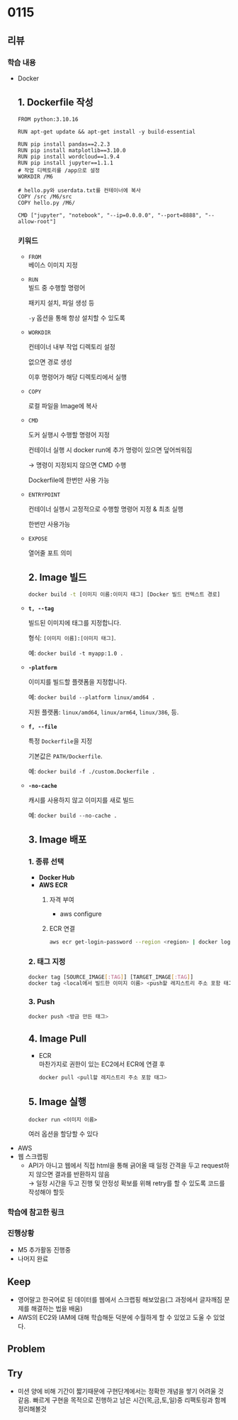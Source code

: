 # 0115
## 리뷰
### 학습 내용
- Docker
    ## 1. Dockerfile 작성
    ```docker
    FROM python:3.10.16

    RUN apt-get update && apt-get install -y build-essential

    RUN pip install pandas==2.2.3
    RUN pip install matplotlib==3.10.0
    RUN pip install wordcloud==1.9.4
    RUN pip install jupyter==1.1.1
    # 작업 디렉토리를 /app으로 설정
    WORKDIR /M6

    # hello.py와 userdata.txt를 컨테이너에 복사
    COPY /src /M6/src
    COPY hello.py /M6/

    CMD ["jupyter", "notebook", "--ip=0.0.0.0", "--port=8888", "--allow-root"]
    ```
    ### 키워드
    - `FROM`  
    베이스 이미지 지정
  - `RUN`  
    빌드 중 수행할 명령어

    패키지 설치, 파일 생성 등
    
    `-y` 옵션을 통해 항상 설치할 수 있도록
    
  - `WORKDIR`
    
    컨테이너 내부 작업 디렉토리 설정
    
    없으면 경로 생성
    
    이후 명령어가 해당 디렉토리에서 실행
    
  - `COPY`
    
    로컬 파일을 Image에 복사
    
  - `CMD`
    
    도커 실행시 수행할 명령어 지정
    
    컨테이너 실행 시 docker run에 추가 명령이 있으면 덮어씌워짐
    
    → 명령이 지정되지 않으면 CMD 수행
    
    Dockerfile에 한번만 사용 가능
    
  - `ENTRYPOINT`
    
    컨테이너 실행시 고정적으로 수행할 명령어 지정 & 최초 실행
    
    한번만 사용가능
    
  - `EXPOSE`
    
    열어줄 포트 의미
    
    ## 2. Image 빌드

    ```bash
    docker build -t [이미지 이름:이미지 태그] [Docker 빌드 컨텍스트 경로]
    ```

  - **`t, --tag`**
    
    빌드된 이미지에 태그를 지정합니다.
    
    형식: `[이미지 이름]:[이미지 태그]`.
    
    예: `docker build -t myapp:1.0 .`
    
  - **`-platform`**
    
    이미지를 빌드할 플랫폼을 지정합니다.
    
    예: `docker build --platform linux/amd64 .`
    
    지원 플랫폼: `linux/amd64`, `linux/arm64`, `linux/386`, 등.
    
  - **`f, --file`**
    
    특정 `Dockerfile`을 지정
    
    기본값은 `PATH/Dockerfile`.
    
    예: `docker build -f ./custom.Dockerfile .`
    
  - **`-no-cache`**
    
    캐시를 사용하지 않고 이미지를 새로 빌드
    
    예: `docker build --no-cache .`
    
    ## 3. Image 배포

    ### 1. 종류 선택

    - **Docker Hub**
    - **AWS ECR**
        1. 자격 부여
            - aws configure
        2. ECR 연결
            
            ```bash
            aws ecr get-login-password --region <region> | docker login --username AWS --password-stdin <ECR repo 주소>
            ```
            

    ### 2. 태그 지정

    ```bash
    docker tag [SOURCE_IMAGE[:TAG]] [TARGET_IMAGE[:TAG]]
    docker tag <local에서 빌드한 이미지 이름> <push할 레지스트리 주소 포함 태그>
    ```

    ### 3. Push

    ```bash
    docker push <방금 만든 태그>
    ```

    ## 4. Image Pull
    - ECR  
        마찬가지로 권한이 있는 EC2에서 ECR에 연결 후   
        ```bash
        docker pull <pull할 레지스트리 주소 포함 태그>
        ```
    ## 5. Image 실행
    ```
    docker run <이미지 이름>  
    ```
    여러 옵션을 할당할 수 있다
- AWS
- 웹 스크랩핑
  - API가 아니고 웹에서 직접 html을 통해 긁어올 때 일정 간격을 두고 request하지 않으면 결과를 반환하지 않음  
    &rarr; 일정 시간을 두고 진행 및 안정성 확보를 위해 retry를 할 수 있도록 코드를 작성해야 할듯
### 학습에 참고한 링크
### 진행상황
- M5 추가활동 진행중
- 나머지 완료
## Keep
- 영어말고 한국어로 된 데이터를 웹에서 스크랩핑 해보았음(그 과정에서 글자깨짐 문제를 해결하는 법을 배움)
- AWS의 EC2와 IAM에 대해 학습해둔 덕분에 수월하게 할 수 있었고 도울 수 있었다.
## Problem

## Try
- 미션 양에 비해 기간이 짧기때문에 구현단계에서는 정확한 개념을 쌓기 어려울 것 같음. 빠르게 구현을 목적으로 진행하고 남은 시간(목,금,토,일)중 리팩토링과 함께 정리해볼것